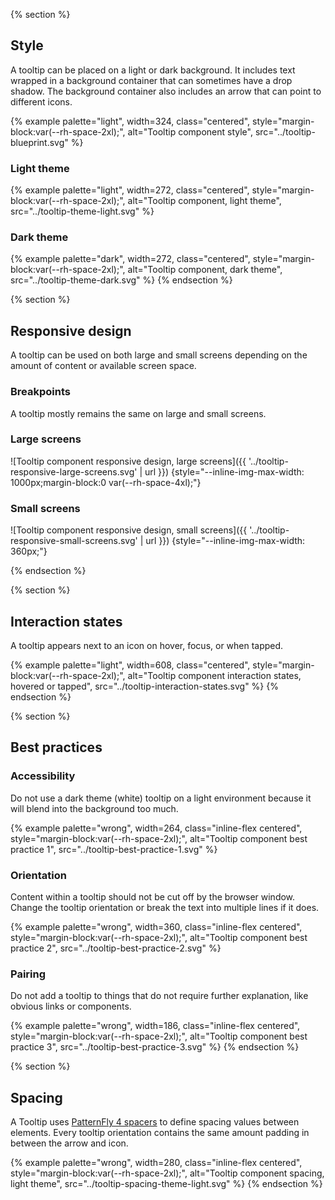 {% section %}
  ## Style

  A tooltip can be placed on a light or dark background. It includes text wrapped 
  in a background container that can sometimes have a drop shadow. The background 
  container also includes an arrow that can point to different icons.

  {% example palette="light",
             width=324,
             class="centered",
             style="margin-block:var(--rh-space-2xl);",
             alt="Tooltip component style",
             src="../tooltip-blueprint.svg" %}

  ### Light theme

  {% example palette="light",
             width=272,
             class="centered",
             style="margin-block:var(--rh-space-2xl);",
             alt="Tooltip component, light theme",
             src="../tooltip-theme-light.svg" %}

  ### Dark theme

  {% example palette="dark",
             width=272,
             class="centered",
             style="margin-block:var(--rh-space-2xl);",
             alt="Tooltip component, dark theme",
             src="../tooltip-theme-dark.svg" %}
{% endsection %}

{% section %}
  ## Responsive design

  A tooltip can be used on both large and small screens depending on the amount 
  of content or available screen space.

  ### Breakpoints

  A tooltip mostly remains the same on large and small screens.

  ### Large screens
  ![Tooltip component responsive design, large screens]({{ 
  '../tooltip-responsive-large-screens.svg' | url }}) 
  {style="--inline-img-max-width: 1000px;margin-block:0 var(--rh-space-4xl);"}

  ### Small screens
  ![Tooltip component responsive design, small screens]({{ 
  '../tooltip-responsive-small-screens.svg' | url }}) 
  {style="--inline-img-max-width: 360px;"}

{% endsection %}

{% section %}
  ## Interaction states
  A tooltip appears next to an icon on hover, focus, or when tapped.

  {% example palette="light",
             width=608,
             class="centered",
             style="margin-block:var(--rh-space-2xl);",
             alt="Tooltip component interaction states, hovered or tapped",
             src="../tooltip-interaction-states.svg" %}
{% endsection %}

{% section %}
  ## Best practices

  ### Accessibility
  Do not use a dark theme (white) tooltip on a light environment because it will 
  blend into the background too much.

  {% example palette="wrong",
             width=264,
             class="inline-flex centered",
             style="margin-block:var(--rh-space-2xl);",
             alt="Tooltip component best practice 1",
             src="../tooltip-best-practice-1.svg" %}

  ### Orientation
  Content within a tooltip should not be cut off by the browser window. Change 
  the tooltip orientation or break the text into multiple lines if it does.

  {% example palette="wrong",
             width=360,
             class="inline-flex centered",
             style="margin-block:var(--rh-space-2xl);",
             alt="Tooltip component best practice 2",
             src="../tooltip-best-practice-2.svg" %}

  ### Pairing
  Do not add a tooltip to things that do not require further explanation, like 
  obvious links or components.

  {% example palette="wrong",
             width=186,
             class="inline-flex centered",
             style="margin-block:var(--rh-space-2xl);",
             alt="Tooltip component best practice 3",
             src="../tooltip-best-practice-3.svg" %}
{% endsection %}

{% section %}
  ## Spacing

  A Tooltip uses [PatternFly 4 
  spacers](https://www.patternfly.org/v4/guidelines/spacers) to define spacing 
  values between elements. Every tooltip orientation contains the same amount 
  padding in between the arrow and icon.

  {% example palette="wrong",
             width=280,
             class="inline-flex centered",
             style="margin-block:var(--rh-space-2xl);",
             alt="Tooltip component spacing, light theme",
             src="../tooltip-spacing-theme-light.svg" %}
{% endsection %}
